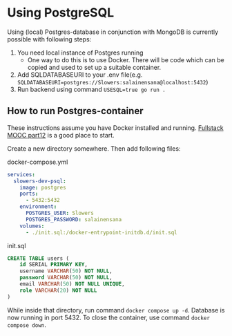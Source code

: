 # Using PostgreSQL

Using (local) Postgres-database in conjunction with MongoDB is currently possible with following steps:

1. You need local instance of Postgres running
    - One way to do this is to use Docker. There will be code which can be copied and used to set up a suitable container.
2. Add SQLDATABASEURI to your .env file(e.g. `SQLDATABASEURI=postgres://Slowers:salainensana@localhost:5432`)
3. Run backend using command `USESQL=true go run .`

## How to run Postgres-container

These instructions assume you have Docker installed and running. [Fullstack MOOC part12](https://fullstackopen.com/en/part12/) is a good place to start.

Create a new directory somewhere. Then add following files:

docker-compose.yml
```yml
services:
  slowers-dev-psql:
    image: postgres
    ports:
      - 5432:5432
    environment:
      POSTGRES_USER: Slowers
      POSTGRES_PASSWORD: salainensana
    volumes: 
      - ./init.sql:/docker-entrypoint-initdb.d/init.sql
```

init.sql
```sql
CREATE TABLE users (
    id SERIAL PRIMARY KEY,
    username VARCHAR(50) NOT NULL,
    password VARCHAR(50) NOT NULL,
    email VARCHAR(50) NOT NULL UNIQUE,
    role VARCHAR(20) NOT NULL
)
```

While inside that directory, run command `docker compose up -d`. Database is now running in port 5432. To close the container, use command `docker compose down`.
